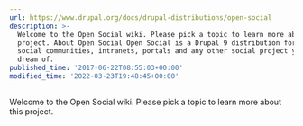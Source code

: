 ```yaml
---
url: https://www.drupal.org/docs/drupal-distributions/open-social
description: >-
  Welcome to the Open Social wiki. Please pick a topic to learn more about this
  project. About Open Social Open Social is a Drupal 9 distribution for building
  social communities, intranets, portals and any other social project you can
  dream of.
published_time: '2017-06-22T08:55:03+00:00'
modified_time: '2022-03-23T19:48:45+00:00'
---
```

Welcome to the Open Social wiki. Please pick a topic to learn more about this project.